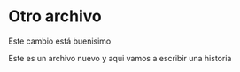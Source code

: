 # Otro archivo

Este cambio está buenisimo

Este es un archivo nuevo y aqui vamos a escribir una historia